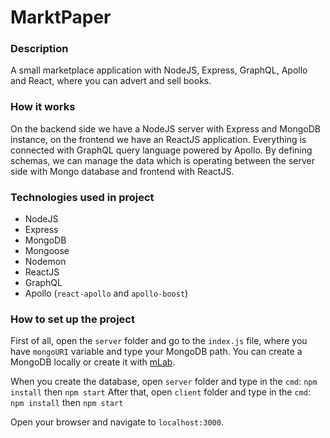 # MarktPaper

### Description
A small marketplace application with NodeJS, Express, GraphQL, Apollo and React, where you can advert and sell books.

### How it works
On the backend side we have a NodeJS server with Express and MongoDB instance, on the frontend we have an ReactJS application. Everything is connected with GraphQL query language powered by Apollo. By defining schemas, we can manage the data which is operating between the server side with Mongo database and frontend with ReactJS.

### Technologies used in project
* NodeJS
* Express
* MongoDB
* Mongoose
* Nodemon
* ReactJS
* GraphQL
* Apollo (`react-apollo` and `apollo-boost`)

### How to set up the project
First of all, open the `server` folder and go to the `index.js` file, where you have `mongoURI` variable and type your MongoDB path. You can create a MongoDB locally or create it with [mLab](https://mlab.com/). 

When you create the database, open `server` folder and type in the `cmd`:
`npm install` then `npm start`
After that, open `client` folder and type in the `cmd`:
`npm install` then `npm start`

Open your browser and navigate to `localhost:3000`.
